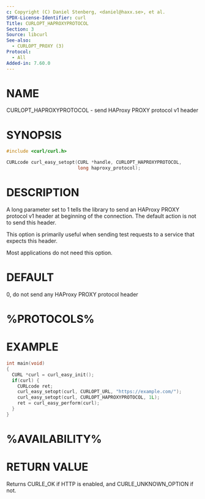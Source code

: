 ```yaml
---
c: Copyright (C) Daniel Stenberg, <daniel@haxx.se>, et al.
SPDX-License-Identifier: curl
Title: CURLOPT_HAPROXYPROTOCOL
Section: 3
Source: libcurl
See-also:
  - CURLOPT_PROXY (3)
Protocol:
  - All
Added-in: 7.60.0
---
```


# NAME

CURLOPT_HAPROXYPROTOCOL - send HAProxy PROXY protocol v1 header

# SYNOPSIS

~~~c
#include <curl/curl.h>

CURLcode curl_easy_setopt(CURL *handle, CURLOPT_HAPROXYPROTOCOL,
                          long haproxy_protocol);
~~~

# DESCRIPTION

A long parameter set to 1 tells the library to send an HAProxy PROXY
protocol v1 header at beginning of the connection. The default action is not to
send this header.

This option is primarily useful when sending test requests to a service that
expects this header.

Most applications do not need this option.

# DEFAULT

0, do not send any HAProxy PROXY protocol header

# %PROTOCOLS%

# EXAMPLE

~~~c
int main(void)
{
  CURL *curl = curl_easy_init();
  if(curl) {
    CURLcode ret;
    curl_easy_setopt(curl, CURLOPT_URL, "https://example.com/");
    curl_easy_setopt(curl, CURLOPT_HAPROXYPROTOCOL, 1L);
    ret = curl_easy_perform(curl);
  }
}
~~~

# %AVAILABILITY%

# RETURN VALUE

Returns CURLE_OK if HTTP is enabled, and CURLE_UNKNOWN_OPTION if not.
